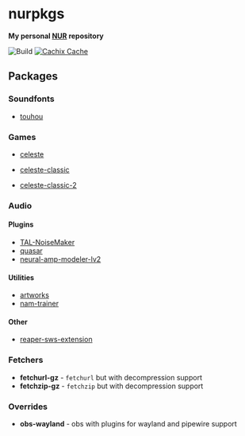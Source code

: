 # nurpkgs

**My personal [NUR](https://github.com/nix-community/NUR) repository**

![Build](https://github.com/mrtnvgr/nurpkgs/workflows/Build/badge.svg)
[![Cachix Cache](https://img.shields.io/badge/cachix-mrtnvgr-blue.svg)](https://mrtnvgr.cachix.org)

## Packages

### Soundfonts

- [touhou](https://musical-artifacts.com/artifacts/433)

### Games

- [celeste](https://www.celestegame.com)

- [celeste-classic](https://celesteclassic.github.io)
- [celeste-classic-2](https://mattmakesgames.itch.io/celeste-classic-2)

### Audio

#### Plugins

- [TAL-NoiseMaker](https://tal-software.com/products/TAL-NoiseMaker)
- [quasar](https://github.com/DarkRTA/quasar)
- [neural-amp-modeler-lv2](https://github.com/mikeoliphant/neural-amp-modeler-lv2)

#### Utilities

- [artworks](https://github.com/mrtnvgr/artworks)
- [nam-trainer](https://github.com/sdatkinson/neural-amp-modeler)

#### Other

- [reaper-sws-extension](https://www.sws-extension.org)

### Fetchers

- **fetchurl-gz** - `fetchurl` but with decompression support
- **fetchzip-gz** - `fetchzip` but with decompression support

### Overrides

- **obs-wayland** - obs with plugins for wayland and pipewire support
